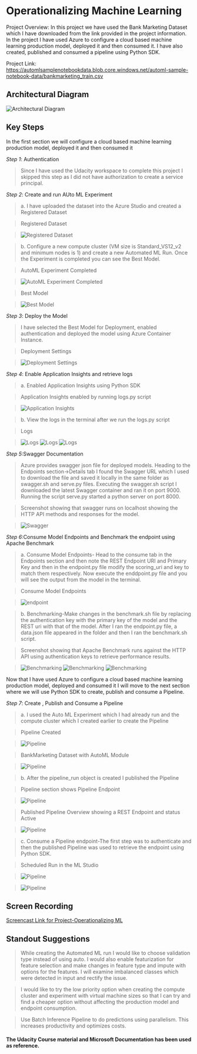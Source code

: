 
# Operationalizing Machine Learning

Project Overview: In this project we have used the Bank Marketing Dataset which I have downloaded from the link provided in the project information.
In the project I have used Azure to configure a cloud based machine learning production model, deployed it and then consumed it. I have also created, published and consumed a pipeline using Python SDK.

Project Link: https://automlsamplenotebookdata.blob.core.windows.net/automl-sample-notebook-data/bankmarketing_train.csv


## Architectural Diagram
 ![Architectural Diagram](https://github.com/webpagearshi/Operationalizing-ML/blob/master/starter_files/Images/Architectural%20Diagram.png "Architectural Diagram")

## Key Steps
In the first section we will configure a cloud based machine learning production model, deployed it and then consumed it

*Step 1*: Authentication
>Since I have used the Udacity workspace to complete this project I skipped this step as I did not have authorization to create a service principal.

*Step 2*: Create and run AUto ML Experiment

>a. I have uploaded the dataset into the Azure Studio and created a Registered Dataset

>Registered Dataset

>![Registered Dataset](https://github.com/webpagearshi/Operationalizing-ML/blob/master/starter_files/Images/Step1-Registered%20Dataset.JPG "Registered Dataset")

>b. Configure a new compute cluster (VM size is Standard_VS12_v2 and minimum nodes is 1) and create a new Automated ML Run. Once the Experiment is completed you can see the Best Model.

>AutoML Experiment Completed

>![AutoML Experiment Completed](https://github.com/webpagearshi/Operationalizing-ML/blob/master/starter_files/Images/Step1-Experiment%20Completed.JPG "AutoML Experiment Completed")


>Best Model

>![Best Model](https://github.com/webpagearshi/Operationalizing-ML/blob/master/starter_files/Images/Step1-Best%20Model.JPG "Best Model-Voting Ensemble")


*Step 3*: Deploy the Model

>I have selected the Best Model for Deployment, enabled authentication and deployed the model using Azure Container Instance.

>Deployment Settings

>![Deployment Settings](https://github.com/webpagearshi/Operationalizing-ML/blob/master/starter_files/Images/Step3-Deploying%20the%20Model%20Settings.JPG "Deploying the Best Model")


*Step 4*: Enable Application Insights and retrieve logs

>a. Enabled Application Insights using Python SDK

>Application Insights enabled by running logs.py script

>![Application Insights](https://github.com/webpagearshi/Operationalizing-ML/blob/master/starter_files/Images/Step4-Application%20Insights-Enabled.JPG "Application Insights")

>b. View the logs in the terminal after we run the logs.py script

>Logs

>![Logs](https://github.com/webpagearshi/Operationalizing-ML/blob/master/starter_files/Images/Step4-Logs%20by%20logs.py-a.JPG "logs")
>![Logs](https://github.com/webpagearshi/Operationalizing-ML/blob/master/starter_files/Images/Step4-Logs%20by%20logs.py-b.JPG "logs")
>![Logs](https://github.com/webpagearshi/Operationalizing-ML/blob/master/starter_files/Images/Step4-Logs%20by%20logs.py-c.JPG "logs")


*Step 5*:Swagger Documentation

>Azure provides swagger json file for deployed models. Heading to the Endpoints section->Details tab I found the Swagger URL which I used to download the file and saved it locally in the same folder as swagger.sh and serve.py files. Executing the swagger.sh script I downloaded the latest Swagger container and ran it on port 9000. Running the script serve.py started a python server on port 8000.

>Screenshot showing that swagger runs on localhost showing the HTTP API methods and responses for the model.

>![Swagger](https://github.com/webpagearshi/Operationalizing-ML/blob/master/starter_files/Images/Step5-Swagger%20runs%20on%20localhost.JPG "swagger runs on localhost")

*Step 6*:Consume Model Endpoints and Benchmark the endpoint using Apache Benchmark

>a. Consume Model Endpoints- Head to the consume tab in the Endpoints section and then note the REST Endpoint URI and Primary Key and then in the endpoint.py file modify the scoring_uri and key to match them respectively. Now execute the enddpoint.py file and you will see the output from the model in the terminal.

>Consume Model Endpoints

>![endpoint](https://github.com/webpagearshi/Operationalizing-ML/blob/master/starter_files/Images/Step6-Endpoint%20result.JPG "Endpoint result")

>b. Benchmarking-Make changes in the benchmark.sh file by replacing the authentication key with the primary key of the model and the REST uri with that of the model. After I ran the endpoint.py file, a data.json file appeared in the folder and then I ran the benchmark.sh script.

>Screenshot showing that Apache Benchmark runs against the HTTP API using authentication keys to retrieve performance results.

>![Benchmarking](https://github.com/webpagearshi/Operationalizing-ML/blob/master/starter_files/Images/Step6-Benchmark.sh%20log-a.JPG "Benchmarking")
>![Benchmarking](https://github.com/webpagearshi/Operationalizing-ML/blob/master/starter_files/Images/Step6-Benchmark.sh%20log-b.JPG "Benchmarking")
>![Benchmarking](https://github.com/webpagearshi/Operationalizing-ML/blob/master/starter_files/Images/Step6-Benchmark.sh%20log-c.JPG "Benchmarking")

Now that I have used Azure to configure a cloud based machine learning production model, deployed and consumed it I will move to the next section where we will use Python SDK to create, publish and consume a Pipeline.

*Step 7*: Create , Publish and Consume a Pipeline

> a. I used the Auto ML Experiment which I had already run and the compute cluster which I created earlier to create the Pipeline

>Pipeline Created

>![Pipeline](https://github.com/webpagearshi/Operationalizing-ML/blob/master/starter_files/Images/Step7-Pipeline%20Created%20Completed.JPG "Pipeline Created")

>BankMarketing Dataset with AutoML Module

>![Pipeline](https://github.com/webpagearshi/Operationalizing-ML/blob/master/starter_files/Images/Step7-BankMarketing%20Dataset%20with%20AutoML%20Module-Completed.JPG "AutoML Module")

>b. After the pipeline_run object is created I published the Pipeline

>Pipeline section shows Pipeline Endpoint

>![Pipeline](https://github.com/webpagearshi/Operationalizing-ML/blob/master/starter_files/Images/Step7-Pipeline-Endpoint.JPG "published pipeline")

>Published Pipeline Overview showing a REST Endpoint and status Active

>![Pipeline](https://github.com/webpagearshi/Operationalizing-ML/blob/master/starter_files/Images/Step7-Published%20Pipeline%20Overview.JPG "Published Pipeline")

>c. Consume a Pipeline endpoint-The first step was to authenticate and then the published Pipeline was used to retrieve the endpoint using Python SDK.

>Scheduled Run in the ML Studio

>![Pipeline](https://github.com/webpagearshi/Operationalizing-ML/blob/master/starter_files/Images/Step7-Scheduled%20Run.JPG "Pipeline run")

>![Pipeline](https://github.com/webpagearshi/Operationalizing-ML/blob/master/starter_files/Images/Step7-5.JPG "Pipeline")

## Screen Recording
[Screencast Link for Project-Operationalizing ML](https://youtu.be/rdz4DlNq-pE "Screencast for Project2-Operationalizing ML")

## Standout Suggestions
>While creating the Automated ML run I would like to choose validation type instead of using auto. I would also enable featurization for feature selection and make changes in feature type and impute with options for the features. I will examine imbalanced classes which were detected in input and rectify the issue.

>I would like to try the low priority option when creating the compute cluster and experiment with virtual machine sizes so that I can try and find a cheaper option without affecting the production model and endpoint consumption.

>Use Batch Inference Pipeline to do predictions using parallelism. This increases productivity and optimizes costs.

#### The Udacity Course material and Microsoft Documentation has been used as reference.
